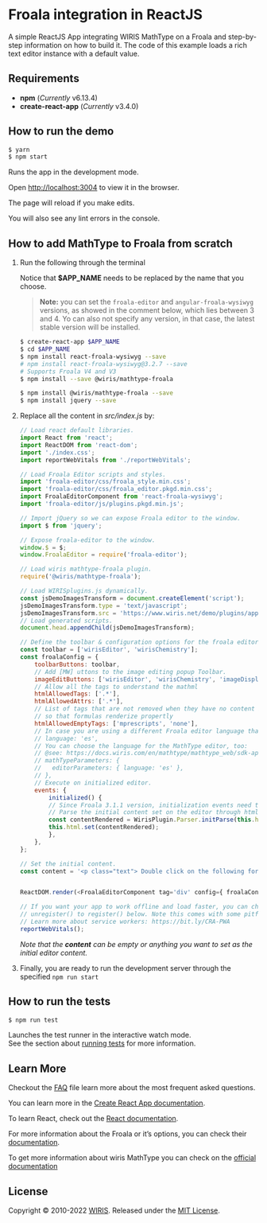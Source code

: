 # Froala integration in ReactJS

A simple ReactJS App integrating WIRIS MathType on a Froala and step-by-step information on how to build it. The  code of this example loads a rich text editor instance with a default value.

## Requirements

* **npm** (*Currently* v6.13.4)
* **create-react-app** (*Currently* v3.4.0)

## How to run the demo

```sh
$ yarn
$ npm start
```

Runs the app in the development mode.

Open [http://localhost:3004](http://localhost:3004) to view it in the browser.

The page will reload if you make edits.

You will also see any lint errors in the console.

## How to add MathType to Froala from scratch

1. Run the following through the terminal

    Notice that **$APP_NAME** needs to be replaced by the name that you choose.
    
   > **Note:** you can set the `froala-editor` and `angular-froala-wysiwyg` versions,
   as showed in the comment below, which lies between 3 and 4.
   Yo can also not specify any version, in that case, the latest stable version will be installed.

    ```sh
    $ create-react-app $APP_NAME
    $ cd $APP_NAME
    $ npm install react-froala-wysiwyg --save
    # npm install react-froala-wysiwyg@3.2.7 --save
    # Supports Froala V4 and V3
    $ npm install --save @wiris/mathtype-froala
   
    $ npm install @wiris/mathtype-froala --save
    $ npm install jquery --save

    ```

2. Replace all the content in *src/index.js* by:

    ```js
    // Load react default libraries.
    import React from 'react';
    import ReactDOM from 'react-dom';
    import './index.css';
    import reportWebVitals from './reportWebVitals';

    // Load Froala Editor scripts and styles.
    import 'froala-editor/css/froala_style.min.css';
    import 'froala-editor/css/froala_editor.pkgd.min.css';
    import FroalaEditorComponent from 'react-froala-wysiwyg';
    import 'froala-editor/js/plugins.pkgd.min.js';

    // Import jQuery so we can expose Froala editor to the window.
    import $ from 'jquery';

    // Expose froala-editor to the window.
    window.$ = $;
    window.FroalaEditor = require('froala-editor');

    // Load wiris mathtype-froala plugin.
    require('@wiris/mathtype-froala');

    // Load WIRISplugins.js dynamically.
    const jsDemoImagesTransform = document.createElement('script');
    jsDemoImagesTransform.type = 'text/javascript';
    jsDemoImagesTransform.src = 'https://www.wiris.net/demo/plugins/app/WIRISplugins.js?viewer=image';
    // Load generated scripts.
    document.head.appendChild(jsDemoImagesTransform);

    // Define the toolbar & configuration options for the froala editor.
    const toolbar = ['wirisEditor', 'wirisChemistry'];
    const froalaConfig = {
        toolbarButtons: toolbar,
        // Add [MW] uttons to the image editing popup Toolbar.
        imageEditButtons: ['wirisEditor', 'wirisChemistry', 'imageDisplay', 'imageAlign', 'imageInfo', 'imageRemove'],
        // Allow all the tags to understand the mathml
        htmlAllowedTags: ['.*'],
        htmlAllowedAttrs: ['.*'],
        // List of tags that are not removed when they have no content inside
        // so that formulas renderize propertly
        htmlAllowedEmptyTags: ['mprescripts', 'none'],
        // In case you are using a different Froala editor language than default,
        // language: 'es',
        // You can choose the language for the MathType editor, too:
        // @see: https://docs.wiris.com/en/mathtype/mathtype_web/sdk-api/parameters#regional_properties
        // mathTypeParameters: {
        //   editorParameters: { language: 'es' },
        // },
        // Execute on initialized editor.
        events: {
            initialized() {
            // Since Froala 3.1.1 version, initialization events need to be called manually for the React component.
            // Parse the initial content set on the editor through html to render it
            const contentRendered = WirisPlugin.Parser.initParse(this.html.get(true));
            this.html.set(contentRendered);
            },
        },
    };

    // Set the initial content.
    const content = '<p class="text"> Double click on the following formula to edit it.</p><p style="text-align: center;"><math><mi>z</mi><mo>=</mo><mfrac><mrow><mo>-</mo><mi>b</mi><mo>&PlusMinus;</mo><msqrt><msup><mi>b</mi><mn>3</mn></msup><mo>-</mo><mn>4</mn><mi>a</mi><mi>c</mi></msqrt></mrow><mrow><mn>2</mn><mi>a</mi></mrow></mfrac></math></p>'


    ReactDOM.render(<FroalaEditorComponent tag='div' config={ froalaConfig } model={ content } />, document.getElementById('root'));

    // If you want your app to work offline and load faster, you can change
    // unregister() to register() below. Note this comes with some pitfalls.
    // Learn more about service workers: https://bit.ly/CRA-PWA
    reportWebVitals();
    ```

    *Note that the **content** can be empty or anything you want to set as the initial editor content.*

3. Finally, you are ready to run the development server through the specified ```npm run start```

## How to run the tests

```sh
$ npm run test
```

Launches the test runner in the interactive watch mode.<br />
See the section about [running tests](https://facebook.github.io/create-react-app/docs/running-tests) for more information.

## Learn More

Checkout the [FAQ](FAQs.md) file learn more about the most frequent asked questions.

You can learn more in the [Create React App documentation](https://facebook.github.io/create-react-app/docs/getting-started).

To learn React, check out the [React documentation](https://reactjs.org/).

For more information about the Froala or it’s options, you can check their [documentation](https://froala.com/wysiwyg-editor/docs/framework-plugins/react/).

To get more information about wiris MathType you can check on the [official documentation](http://www.wiris.com/mathtype)

## License

Copyright © 2010-2022 [WIRIS](http://www.wiris.com). Released under the [MIT License](../../../LICENSE).
